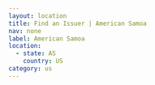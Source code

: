 ```yaml
---
layout: location
title: Find an Issuer | American Samoa
nav: none
label: American Samoa
location:
  - state: AS
    country: US
category: us
---
```

